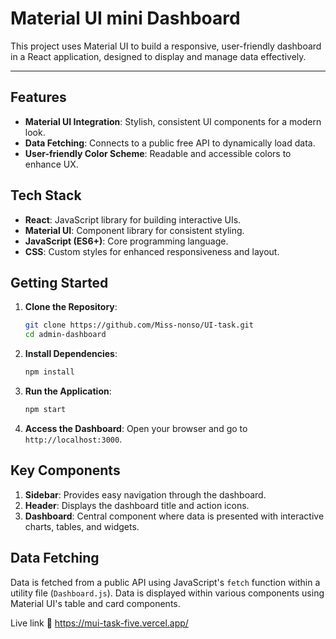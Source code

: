 # Material UI mini Dashboard 

This project uses Material UI to build a responsive, user-friendly dashboard in a React application, designed to display and manage data effectively.

---




## Features

- **Material UI Integration**: Stylish, consistent UI components for a modern look.
- **Data Fetching**: Connects to a public free API to dynamically load data.
- **User-friendly Color Scheme**: Readable and accessible colors to enhance UX.

## Tech Stack

- **React**: JavaScript library for building interactive UIs.
- **Material UI**: Component library for consistent styling.
- **JavaScript (ES6+)**: Core programming language.
- **CSS**: Custom styles for enhanced responsiveness and layout.


## Getting Started

1. **Clone the Repository**:
   ```bash
   git clone https://github.com/Miss-nonso/UI-task.git
   cd admin-dashboard
   ```

2. **Install Dependencies**:
   ```bash
   npm install
   ```

3. **Run the Application**:
   ```bash
   npm start
   ```

4. **Access the Dashboard**:
   Open your browser and go to `http://localhost:3000`.

## Key Components

1. **Sidebar**: Provides easy navigation through the dashboard.
2. **Header**: Displays the dashboard title and action icons.
3. **Dashboard**: Central component where data is presented with interactive charts, tables, and widgets.

## Data Fetching

Data is fetched from a public API using JavaScript's `fetch` function within a utility file (`Dashboard.js`). Data is displayed within various components using Material UI's table and card components.

Live link  🔗 https://mui-task-five.vercel.app/
